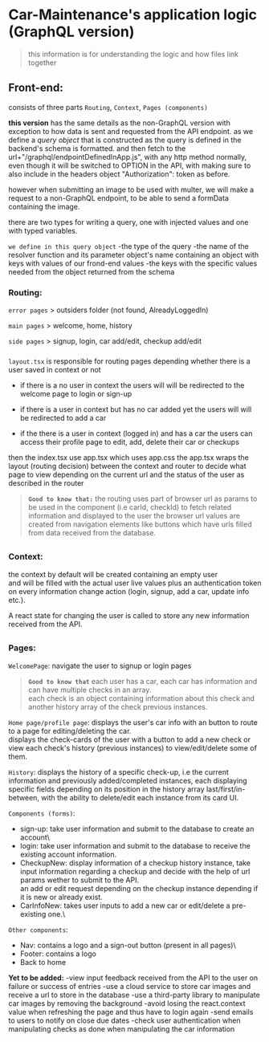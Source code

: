 # Car-Maintenance's application logic (GraphQL version)

> this information is for understanding the logic and how files link together

## Front-end:

consists of three parts `Routing`, `Context`, `Pages (components)`

**this version** has the same details as the non-GraphQL version with exception to how data is sent and requested from the API endpoint.
as we define a *query object* that is constructed as the query is defined in the backend's schema is formatted.
and then fetch to the url+"/graphql/endpointDefinedInApp.js",
with any http method normally, even though it will be switched to OPTION in the API,
with making sure to also include in the headers object "Authorization": token as before.

however when submitting an image to be used with multer, we will make a request to a non-GraphQL endpoint, to be able to send a formData containing the image.

there are two types for writing a query, one with injected values and one with typed variables.

`we define in this query object`
-the type of the query
-the name of the resolver function and its parameter object's name containing an object with keys with values of our frond-end values
-the keys with the specific values needed from the object returned from the schema



### Routing:

`error pages` > outsiders folder (not found, AlreadyLoggedIn)

`main pages` > welcome, home, history

`side pages` > signup, login, car add/edit, checkup add/edit

###
  
`layout.tsx` is responsible for routing pages
depending whether there is a user saved in context or not
- if there is a no user in context
the users will will be redirected to the welcome page to login or sign-up

- if there is a user in context but has no car added yet
the users will will be redirected to add a car

- if the there is a user in context (logged in) and has a car
the users can access their profile page to edit, add, delete their car or checkups

then the index.tsx use app.tsx which uses app.css
the app.tsx wraps the layout (routing decision) between the context and router
to decide what page to view depending on the current url and the status of the user as described in the router

  

>**`Good to know that:`**
the routing uses part of browser url as params
to be used in the component (i.e carId, checkId) to fetch related information
and displayed to the user
the browser url values are created from navigation elements like buttons which have urls filled from data received from the database.

 ##

### Context:
the context by default will be created containing an empty user\
and will be filled with the actual user live values plus an authentication token on every information change action (login, signup, add a car, update info etc.).

A react state for changing the user is called to store any new information received from the API.

##

### Pages:
`WelcomePage`: navigate the user to signup or login pages

>**`Good to know that`**
each user has a car, each car has information and can have multiple checks in an array.\
each check is an object containing information about this check and another history array of the check previous instances.

`Home page/profile page`:
displays the user's car info with an button to route to a page for editing/deleting the car.\
displays the check-cards of the user with a button to add a new check or view each check's history (previous instances) to view/edit/delete some of them.

`History`:
displays the history of a specific check-up,
i.e the current information and previously added/completed instances,
each displaying specific fields depending on its position in the history array last/first/in-between,
with the ability to delete/edit each instance from its card UI.

`Components (forms)`:
- sign-up: take user information and submit to the database to create an account\
- login: take user information and submit to the database to receive the existing account information.
- CheckupNew: display information of a checkup history instance, take input information regarding a checkup and decide with the help of url params wether to submit to the API.\
an add or edit request depending on the checkup instance depending if it is new or already exist.
- CarInfoNew: takes user inputs to add a new car or edit/delete a pre-existing one.\

`Other components`:
- Nav: contains a logo and a sign-out button (present in all pages)\
- Footer: contains a logo
- Back to home

  
  

**Yet to be added:**
-view input feedback received from the API to the user on failure or success of entries
-use a cloud service to store car images and receive a url to store in the database
-use a third-party library to manipulate car images by removing the background
-avoid losing the react.context value when refreshing the page and thus have to login again
-send emails to users to notify on close due dates
-check user authentication when manipulating checks as done when manipulating the car information

##